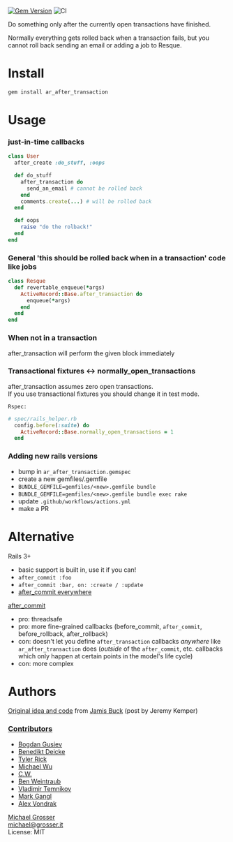 [![Gem Version](https://badge.fury.io/rb/ar_after_transaction.png)](http://badge.fury.io/rb/ar_after_transaction)
![CI](https://github.com/grosser/ar_after_transaction/workflows/CI/badge.svg)

Do something only after the currently open transactions have finished.

Normally everything gets rolled back when a transaction fails, but you cannot roll back sending an email or adding a job to Resque.

Install
=======

```bash
gem install ar_after_transaction
```


Usage
=====

### just-in-time callbacks

```ruby
class User
  after_create :do_stuff, :oops

  def do_stuff
    after_transaction do
      send_an_email # cannot be rolled back
    end
    comments.create(...) # will be rolled back
  end

  def oops
    raise "do the rolback!"
  end
end
```

### General 'this should be rolled back when in a transaction' code like jobs

```ruby
class Resque
  def revertable_enqueue(*args)
    ActiveRecord::Base.after_transaction do
      enqueue(*args)
    end
  end
end
```

### When not in a transaction
after_transaction will perform the given block immediately

### Transactional fixtures <-> normally_open_transactions
after_transaction assumes zero open transactions.<br/>
If you use transactional fixtures you should change it in test mode.

`Rspec:`
```ruby
# spec/rails_helper.rb
  config.before(:suite) do
    ActiveRecord::Base.normally_open_transactions = 1
  end
```

### Adding new rails versions

- bump in `ar_after_transaction.gemspec`
- create a new gemfiles/<new>.gemfile
- `BUNDLE_GEMFILE=gemfiles/<new>.gemfile bundle`
- `BUNDLE_GEMFILE=gemfiles/<new>.gemfile bundle exec rake`
- update `.github/workflows/actions.yml`
- make a PR

Alternative
===========

Rails 3+
 - basic support is built in, use it if you can!
 - `after_commit :foo`
 - `after_commit :bar, on: :create / :update`
 - [after_commit everywhere](https://dev.to/evilmartians/rails-aftercommit-everywhere--4j9g)


[after_commit](https://github.com/pat/after_commit)<br/>
 - pro: threadsafe<br/>
 - pro: more fine-grained callbacks (before_commit, `after_commit`, before_rollback, after_rollback)<br/>
 - con: doesn't let you define `after_transaction` callbacks *anywhere* like `ar_after_transaction` does (*outside* of the `after_commit`, etc. callbacks which only happen at certain points in the model's life cycle)<br/>
 - con: more complex<br/>

Authors
=======
[Original idea and code](https://rails.lighthouseapp.com/projects/8994/tickets/2991-after-transaction-patch) from [Jamis Buck](http://weblog.jamisbuck.org/) (post by Jeremy Kemper)

### [Contributors](http://github.com/grosser/ar_after_transaction/contributors)
 - [Bogdan Gusiev](http://gusiev.com)
 - [Benedikt Deicke](http://blog.synatic.net)
 - [Tyler Rick](https://github.com/TylerRick)
 - [Michael Wu](https://github.com/michaelmwu)
 - [C.W.](https://github.com/compwron)
 - [Ben Weintraub](https://github.com/benweint)
 - [Vladimir Temnikov](https://github.com/vladimirtemnikov)
 - [Mark Gangl](https://github.com/attack)
 - [Alex Vondrak](https://github.com/ajvondrak)

[Michael Grosser](http://grosser.it)<br/>
michael@grosser.it<br/>
License: MIT<br/>

